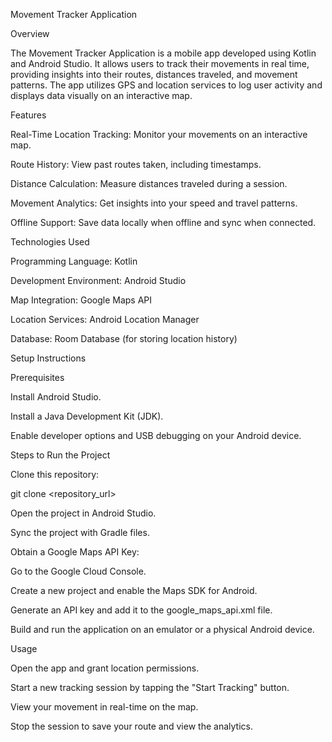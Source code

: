 Movement Tracker Application

Overview

The Movement Tracker Application is a mobile app developed using Kotlin and Android Studio. It allows users to track their movements in real time, providing insights into their routes, distances traveled, and movement patterns. The app utilizes GPS and location services to log user activity and displays data visually on an interactive map.

Features

Real-Time Location Tracking: Monitor your movements on an interactive map.

Route History: View past routes taken, including timestamps.

Distance Calculation: Measure distances traveled during a session.

Movement Analytics: Get insights into your speed and travel patterns.

Offline Support: Save data locally when offline and sync when connected.

Technologies Used

Programming Language: Kotlin

Development Environment: Android Studio

Map Integration: Google Maps API

Location Services: Android Location Manager

Database: Room Database (for storing location history)

Setup Instructions

Prerequisites

Install Android Studio.

Install a Java Development Kit (JDK).

Enable developer options and USB debugging on your Android device.

Steps to Run the Project

Clone this repository:

git clone <repository_url>

Open the project in Android Studio.

Sync the project with Gradle files.

Obtain a Google Maps API Key:

Go to the Google Cloud Console.

Create a new project and enable the Maps SDK for Android.

Generate an API key and add it to the google_maps_api.xml file.

Build and run the application on an emulator or a physical Android device.

Usage

Open the app and grant location permissions.

Start a new tracking session by tapping the "Start Tracking" button.

View your movement in real-time on the map.

Stop the session to save your route and view the analytics.
